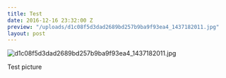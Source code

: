 ```yaml
---
title: Test
date: 2016-12-16 23:32:00 Z
preview: "/uploads/d1c08f5d3dad2689bd257b9ba9f93ea4_1437182011.jpg"
layout: post
---
```


![d1c08f5d3dad2689bd257b9ba9f93ea4_1437182011.jpg](/uploads/d1c08f5d3dad2689bd257b9ba9f93ea4_1437182011.jpg)

Test picture